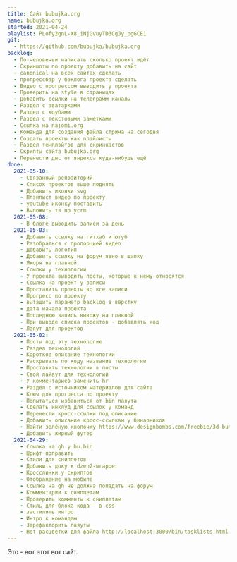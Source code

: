 ```yaml
---
title: Сайт bubujka.org
name: bubujka.org
started: 2021-04-24
playlist: PLofy2gnL-X8_iNjGvuyTD3CgJy_pgGCE1
git:
  - https://github.com/bubujka/bubujka.org
backlog:
  - По-человечьи написать сколько проект идёт
  - Скриншоты по проекту добавить на сайт
  - canonical на всех сайтах сделать
  - прогрессбар у бэклога проекта сделать
  - Видео с прогрессом выводить у проекта
  - Проверить на style в страницах
  - Добавить ссылки на телеграмм каналы
  - Раздел с аватарками
  - Раздел с коубами
  - Раздел с текстовыми заметками
  - Ссылка на najomi.org
  - Команда для создания файла стрима на сегодня
  - Создать проекты как плэйлисты
  - Раздел темплэйтов для скринкастов
  - Скрипты сайта bubujka.org
  - Перенести днс от яндекса куда-нибудь ещё
done:
  2021-05-10:
    - Связанный репозиторий
    - Список проектов выше поднять
    - Добавить иконки svg
    - Плэйлист видео по проекту
    - youtube иконку поставить
    - Выложить тз по ycrm
  2021-05-08:
    - В блоге выводить записи за день
  2021-05-03:
    - Добавить ссылку на гитхаб и ютуб
    - Разобраться с пропорцией видео
    - Добавить логотип
    - Добавить ссылку на форум явно в шапку
    - Якоря на главной
    - Ссылки у технологии
    - У проекта выводить посты, которые к нему относятся
    - Ссылка на проект у записи
    - Проставить проекты во все записи
    - Прогресс по проекту
    - вытащить параметр backlog в вёрстку
    - дата начала проекта
    - Последнюю запись вывожу на главной
    - При выводе списка проектов - добавлять код
    - Лаяут для проектов
  2021-05-02:
    - Посты под эту технологию
    - Раздел технологий
    - Короткое описание технологии
    - Раскрывать по коду название технологии
    - Проставить технологии в посты
    - Свой лайаут для технологий
    - У комментариев заменить hr
    - Раздел с источником материалов для сайта
    - Ключ для прогресса по проекту
    - Попытаться избавиться от bin лаяута
    - Сделать инклуд для ссылок у команд
    - Перенести кросс-ссылки под описание
    - Добавить описание кросс-ссылкам у бинарников
    - Найти зелёную кнопочку https://www.designbombs.com/freebie/3d-buttons/
    - Добавить жирный футер
  2021-04-29:
    - Ссылка на gh у bu.bin
    - Шрифт поправить
    - Стили для сниппетов
    - Добавить доку к dzen2-wrapper
    - Кросслинки у скриптов
    - Отображение на мобиле
    - Ссылка на gh не должна попадать на форум
    - Комментарии к сниппетам
    - Проверить комменты к сниппетам
    - Стиль для блока кода - в css
    - застилить интро
    - Интро к командам
    - Зарефакторить лаяуты
    - Нет расцветки для файла http://localhost:3000/bin/tasklists.html
---
```


Это - вот этот вот сайт.

